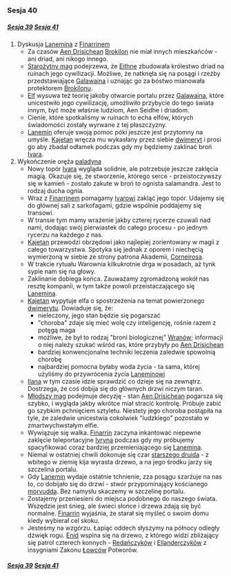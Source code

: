 ### Sesja 40
##### [Sesja 39](#sesja-039) [Sesja 41](#sesja-041)
1. Dyskusja [Lanemina](#p_lanemin) z [Finarrinem](#p_druid_finarrin)
    - Za czasów [Aen Drisichean](#r_aen_drisichean) [Brokilon](#l_brokilon) nie miał innych mieszkańców - ani driad, ani nikogo innego.
    - [Starożytny mag](#p_lanemin) podejrzewa, że [Eithne](#p_eithne) zbudowała królestwo driad na ruinach jego cywilizacji. Możliwe, że natknęła się na posągi i rzeźby przedstawiające [Galawaina](#p_galawain) i uznając go za bóstwo mianowała protektorem [Brokilonu](#l_brokilon).
    - [Elf](#p_lanemin) wysuwa też teorię jakoby otwarcie portalu przez [Galawaina](#p_galawain), które unicestwiło jego cywilizację, umożliwiło przybycie do tego świata innym, być może właśnie ludziom, Aen Seidhe i driadom.
    - Cienie, które spotkaliśmy w ruinach to echa elfów, których świadomości zostały wyrwane z tej płaszczyzny.
    - [Lanemin](#p_lanemin) oferuje swoją pomoc póki jeszcze jest przytomny na umyśle. [Kajetan](#g_kajetan) wręcza mu wykasłany przez siebie [dwimeryt](#r_dwimeryt) i prosi go aby zbadał odłamek podczas gdy my będziemy zaklinać broń [Ivara](#p_ivar).
2. Wykończenie oręża [paladyna](#p_ivar)
    - Nowy topór [Ivara](#p_ivar) wygląda solidnie, ale potrzebuje jeszcze zaklęcia magią. Okazuje się, że stworzenie, którego serce - przeistoczywszy się w kamień - zostało zakute w broń to ognista salamandra. Jest to rodzaj ducha ognia.
    - Wraz z [Finarrinem](#p_druid_finarrin) pomagamy [Ivarowi](#p_ivar) zakląć jego topór. Udajemy się do głównej sali z sarkofagami, gdzie wspólnie poddajemy się transowi. 
    - W transie tym mamy wrażenie jakby czterej rycerze czuwali nad nami, dodając swój pierwiastek do całego procesu - po jednym rycerzu na każdego z nas.
    - [Kajetan](#g_kajetan) przewodzi obrzędowi jako najlepiej zorientowany w magii z całego towarzystwa. Spotyka się jednak z oporem i niechęcią wymierzoną w siebie ze strony patrona Akademii, [Corneirosa](#p_corneiros).
    - W trakcie rytuału Warownia kilkukrotnie drga w posadach, aż tynk sypie nam się na głowy.
    - Zaklinanie dobiega końca. Zauważamy zgromadzoną wokół nas resztę kompanii, w tym także powoli przeistaczającego się [Lanemina](#p_lanemin).
    - [Kajetan](#g_kajetan) wypytuje elfa o spostrzeżenia na temat powierzonego [dwimerytu](#r_dwimeryt). Dowiaduje się, że:
        - nieleczony, jego stan będzie się pogarszać
        - "choroba" zdaje się mieć wolę czy inteligencję, rośnie razem z potęgą maga
        - możliwe, że był to rodzaj "broni biologicznej" [Wranów](#r_wran); informacji o niej należy szukać wśród ras, które przybyły po [Aen Drisichean](#r_aen_drisichean)
        - bardziej konwencjonalne techniki leczenia zaledwie spowolnią chorobę
        - najbardziej pomocna byłaby woda życia - ta sama, której użyliśmy do przywrócenia życia [Laneminowi](#p_lanemin)
    - [Ilana](#g_ilana) w tym czasie idzie sprawdzić co dzieje się na zewnątrz. Dostrzega, że coś dobija się do głównych drzwi niczym taran.
    - [Młodszy mag](#g_kajetan) podejmuje decyzję - stan [Aen Drisichean](#r_aen_drisichean) pogarsza się szybko, i wygląda jakby wkrótce miał stracić kontrolę. Próbuje zabić go szybkim pchnięciem sztyletu. Niestety jego choroba postąpiła na tyle, że zaledwie unicestwia cokolwiek "ludzkiego" pozostało w zmartwychwstałym elfie.
    - Wywiązuje się walka. [Finarrin](#p_druid_finarrin) zaczyna inkantować niepewne zaklęcie teleportacyjne [Ivryna](#p_arcydruid_ivryn) podczas gdy my próbujemy spacyfikować coraz bardziej przemieniającego się [Lanemina](#p_lanemin).
    - Niemal w ostatniej chwili dokonuje się czar [starszego druida](#p_druid_finarrin) - z wbitego w ziemię kija wyrasta drzewo, a na jego środku jarzy się szczelina portalu. 
    - Gdy [Lanemin](#p_lanemin) wydaje ostatnie tchnienie, zza posągu szarżuje na nas to, co dobijało się do drzwi - stwór przypominający kościanego [morvudda](#b_bizoktor). Bez namysłu skaczemy w szczelinę portalu.
    - Zostajemy przeniesieni do miejsca podobnego do naszego świata. Wszędzie jest śnieg, ale świeci słońce i drzewa zdają się być normalne. [Finarrin](#p_druid_finarrin) wyjaśnia, że starał się myśleć o swoim domu kiedy wybierał cel skoku.
    - Jesteśmy na wzgórzu. Łapiąc oddech słyszymy na północy odległy dźwięk rogu. [Enid](#p_enid) wspina się na drzewo, z którego widzi zbliżający się patrol czterech konnych - [Redańczyków](#l_redania) i [Ellanderczyków](#l_ellander) z insygniami Zakonu [Łowców](#r_lowca) Potworów.

##### [Sesja 39](#sesja-039) [Sesja 41](#sesja-041)